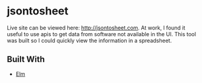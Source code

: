 # jsontosheet

Live site can be viewed here: http://jsontosheet.com. At work, I found it useful to use apis to get data from software not available in the UI. This tool was built so I could quickly view the information in a spreadsheet.

## Built With
* [Elm](http://elm-lang.org)

